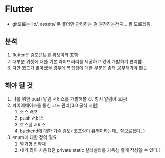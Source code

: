 # Flutter
- git으로는 lib/, assets/ 두 폴더만 관리하는 걸 권장하는건지... 잘 모르겠음.

## 분석
1. flutter은 컴포넌트를 위젯이라 표함
2. 대부분 위젯에 대한 기본 라이브러리를 제공하고 있어 개발하기 편리함.
3. 다만 코드가 많아졌을 경우에 복잡성에 대한 부분은 좀더 공부해봐야 할듯.

## 해야 될 것
1. 나를 위한 push 알림 서비스를 개발해볼 것. 항시 알림이 오는!
2. 파이어베이스를 통한 코드 관리(3.0 공식 지원)
   1. 소스 배포
   2. push 서비스
   3. 호스팅 서비스
   4. backend에 대한 기술 검토( 코프링이 유행이라는데.. 잘모르겠다. )
3. enum에 대한 정의 필요
   1. 열거형 집약체 
   2. 내가 많이 사용했던 private static 샬라샬라를 가독성 좋게 작성할 수 있다.!